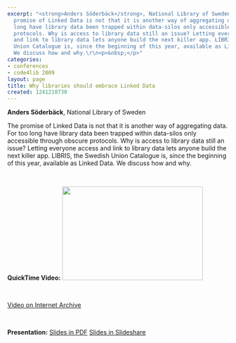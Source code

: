 ```yaml
---
excerpt: "<strong>Anders Söderbäck</strong>, National Library of Sweden\r\n\r\nThe
  promise of Linked Data is not that it is another way of aggregating data. For too
  long have library data been trapped within data-silos only accessible through obscure
  protocols. Why is access to library data still an issue? Letting everyone access
  and link to library data lets anyone build the next killer app. LIBRIS, the Swedish
  Union Catalogue is, since the beginning of this year, available as Linked Data.
  We discuss how and why.\r\n<p>&nbsp;</p>"
categories:
- conferences
- code4lib 2009
layout: page
title: Why libraries should embrace Linked Data
created: 1241210730
---
```

<strong>Anders Söderbäck</strong>, National Library of Sweden

The promise of Linked Data is not that it is another way of aggregating data. For too long have library data been trapped within data-silos only accessible through obscure protocols. Why is access to library data still an issue? Letting everyone access and link to library data lets anyone build the next killer app. LIBRIS, the Swedish Union Catalogue is, since the beginning of this year, available as Linked Data. We discuss how and why.
<p>&nbsp;</p>
<strong>QuickTime Video:</strong>
<a href="http://dl.lib.brown.edu/code4lib/soderback.html" target="_blank">
<img src="http://code4lib.org/files/02_soderback.jpg" border="0" width="320" height="213"></a>

<p>&nbsp;</p>

<a href="http://www.archive.org/details/Code4lib2009WhyLibrariesShouldEmbraceLinkedData_115">Video on Internet Archive</a>

<p>&nbsp;</p>

<strong>Presentation:</strong>
<a href="http://code4lib.org/files/LIBRIS_code4lib.pdf" target="_blank">Slides in PDF</a>
<a href="http://www.slideshare.net/eby/why-libraries-should-embrace-linked-data" target="_blank">Slides in Slideshare</a>




